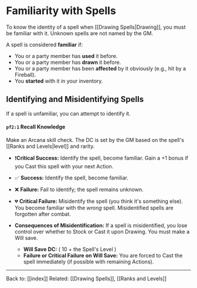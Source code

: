 # Familiarity with Spells

To know the identity of a spell when [[Drawing Spells|Drawing]], you must be familiar with it. Unknown spells are not named by the GM.

A spell is considered **familiar** if:

* You or a party member has **used** it before.
* You or a party member has **drawn** it before.
* You or a party member has been **affected** by it obviously (e.g., hit by a Fireball).
* You **started** with it in your inventory.

## Identifying and Misidentifying Spells

If a spell is unfamiliar, you can attempt to identify it.
#### `pf2:1` Recall Knowledge
Make an Arcana skill check. The DC is set by the GM based on the spell's [[Ranks and Levels|level]] and rarity.
  * ❗**Critical Success:** Identify the spell, become familiar. Gain a +1 bonus if you Cast this spell with your next Action.
  * ✅ **Success:** Identify the spell, become familiar.
  * ❌ **Failure:** Fail to identify; the spell remains unknown.
  * 💔 **Critical Failure:** Misidentify the spell (you think it's something else). You become familiar with the *wrong* spell. Misidentified spells are forgotten after combat.

* **Consequences of Misidentification:** If a spell is misidentified, you lose control over whether to Stock or Cast it upon Drawing. You must make a Will save.
  * **Will Save DC:** \( 10 + the Spell's Level \)
  * **Failure or Critical Failure on Will Save:** You are forced to Cast the spell immediately (if possible with remaining Actions).

---
Back to: [[index]]
Related: [[Drawing Spells]], [[Ranks and Levels]]
